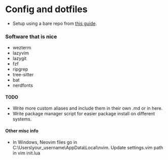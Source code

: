 # Config and dotfiles

- Setup using a bare repo from [this guide](https://www.atlassian.com/git/tutorials/dotfiles).

### Software that is nice

- wezterm
- lazyvim
- lazygit
- fzf
- ripgrep
- tree-sitter
- bat
- nerdfonts

#### TODO

- Write more custom aliases and include them in their own .md or in here.
- Write package manager script for easier package install on different systems.

#### Other misc info

- In Windows, Neovim files go in C:\Users\your_username\AppData\Local\nvim. Update settings.vim path in vim init.lua
